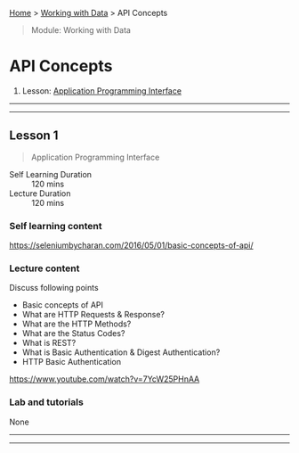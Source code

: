 [Home](../README.md) > [Working with Data](./README.md) > API Concepts

> Module: Working with Data

# API Concepts

1. Lesson: [Application Programming Interface](#lesson-1)

---

---

## Lesson 1

> Application Programming Interface

<dl>
<dt>Self Learning Duration</dt>
<dd>120 mins</dd>
<dt>Lecture Duration</dt>
<dd>120 mins</dd>
</dl>

### Self learning content

https://seleniumbycharan.com/2016/05/01/basic-concepts-of-api/

### Lecture content

Discuss following points

- Basic concepts of API
- What are HTTP Requests & Response?
- What are the HTTP Methods?
- What are the Status Codes?
- What is REST?
- What is Basic Authentication & Digest Authentication?
- HTTP Basic Authentication

https://www.youtube.com/watch?v=7YcW25PHnAA

### Lab and tutorials

None

---

---
